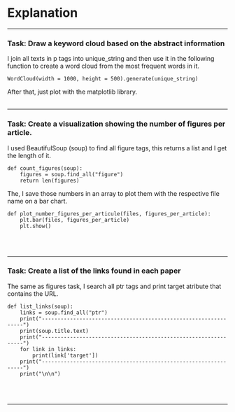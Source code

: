 # Explanation
***
### Task: Draw a keyword cloud based on the abstract information

I join all texts in p tags into unique_string and then use it in the following function to create a word cloud from the most frequent words in it.
```
WordCloud(width = 1000, height = 500).generate(unique_string)
```
After that, just plot with the matplotlib library.
<br></br>
***
### Task: Create a visualization showing the number of figures per article.

I used BeautifulSoup (soup) to find all figure tags, this returns a list and I get the length of it.
```
def count_figures(soup):
    figures = soup.find_all("figure")
    return len(figures)
```
The, I save those numbers in an array to plot them with the respective file name on a bar chart.
```
def plot_number_figures_per_articule(files, figures_per_article):
    plt.bar(files, figures_per_article)
    plt.show()
```
<br></br>


***
### Task: Create a list of the links found in each paper

The same as figures task, I search all ptr tags and print target atribute that contains the URL.
```
def list_links(soup):
    links = soup.find_all("ptr")
    print("----------------------------------------------------------------")
    print(soup.title.text)
    print("----------------------------------------------------------------")
    for link in links:
        print(link['target'])
    print("----------------------------------------------------------------")
    print("\n\n")
```
<br></br>
***
